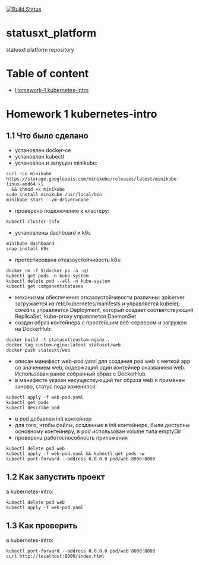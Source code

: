 [![Build Status](https://travis-ci.com/otus-kuber-2019-06/statusxt_platform.svg?branch=master)](https://travis-ci.com/otus-kuber-2019-06/statusxt_platform)

# statusxt_platform
statusxt platform repository

# Table of content
- [Homework-1 kubernetes-intro](#homework-1-kubernetes-intro)


# Homework 1 kubernetes-intro
## 1.1 Что было сделано
- установлен docker-ce
- установлен kubectl
- установлен и запущен minikube:
```
curl -Lo minikube https://storage.googleapis.com/minikube/releases/latest/minikube-linux-amd64 \\
  && chmod +x minikube
sudo install minikube /usr/local/bin
minikube start --vm-driver=none
```
- проверено подключение к кластеру:
```
kubectl cluster-info
```
- установлены dashboard и k9s
```
minikube dashboard
snap install k9s
```
- протестирована отказоустойчивость k8s:
```
docker rm -f $(docker ps -a -q)
kubectl get pods -n kube-system
kubectl delete pod --all -n kube-system
kubectl get componentstatuses
```
- механизмы обеспечения отказоустойчивости различны:
apiserver загружается из /etc/kubernetes/manifests и управляется kubelet;
coredns управляется Deployment, который создает соответствующий ReplicaSet;
kube-proxy управляется DaemonSet
- создан образ контейнера с простейшим веб-сервером и загружен на DockerHub:
```
docker build -t statusxt\custom-nginx .
docker tag custom-nginx:latest statusxt/web
docker push statusxt/web
```
- описан манифест web-pod.yaml для создания pod web c меткой app со значением web, содержащий один контейнер сназванием web. Использован ранее собранный образ с DockerHub.
- в манифесте указан несуществующий тег образа web и применен заново, статус пода изменился:
```
kubectl apply -f web-pod.yaml
kubectl get pods
kubectl describe pod
```
- в pod добавлен init контейнер
- для того, чтобы файлы, созданные в init контейнере, были доступны основному контейнеру, в pod использован volume типа emptyDir
- проверена работоспособность приложения
```
kubectl delete pod web
kubectl apply -f web-pod.yaml && kubectl get pods -w
kubectl port-forward --address 0.0.0.0 pod/web 8000:8000
```

## 1.2 Как запустить проект
в kubernetes-intro:
```
kubectl delete pod web
kubectl apply -f web-pod.yaml
```

## 1.3 Как проверить
в kubernetes-intro:
```
kubectl port-forward --address 0.0.0.0 pod/web 8000:8000
curl http://localhost:8000/index.html
```

